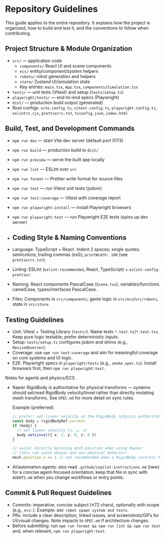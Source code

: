 # Repository Guidelines

This guide applies to the entire repository. It explains how the project is organized, how to build and test it, and the conventions to follow when contributing.

## Project Structure & Module Organization

- `src/` — application code
  - `components/` React UI and scene components
  - `ecs/` entity/component/system helpers
  - `robots/` robot generation and helpers
  - `store/` Zustand UI/simulation state
  - Key entries: `main.tsx`, `App.tsx`, `components/Simulation.tsx`
- `tests/` — unit tests (Vitest) and setup (`tests/setup.ts`)
- `playwright/tests/` — end-to-end specs (Playwright)
- `dist/` — production build output (generated)
- Root configs: `vite.config.ts`, `vitest.config.ts`, `playwright.config.ts`, `eslintrc.cjs`, `prettierrc.txt`, `tsconfig.json`, `index.html`

## Build, Test, and Development Commands

- `npm run dev` — start Vite dev server (default port 5173)
- `npm run build` — production build to `dist/`
- `npm run preview` — serve the built app locally
- `npm run lint` — ESLint over `src`
- `npm run format` — Prettier write format for source files
- `npm run test` — run Vitest unit tests (jsdom)
- `npm run test:coverage` — Vitest with coverage report
- `npm run playwright:install` — install Playwright browsers
- `npm run playwright:test` — run Playwright E2E tests (spins up dev server)

- ## Coding Style & Naming Conventions

- Language: TypeScript + React. Indent 2 spaces; single quotes; semicolons; trailing commas (es5); `printWidth: 100` (see `prettierrc.txt`).
- Linting: ESLint (`eslint:recommended`, React, TypeScript) + `eslint-config-prettier`.
- Naming: React components PascalCase (`Scene.tsx`), variables/functions camelCase, types/interfaces PascalCase.
- Files: Components in `src/components`, game logic in `src/ecs`/`src/robots`, state in `src/store`.

 
## Testing Guidelines

- Unit: Vitest + Testing Library (`tests/`). Name tests `*.test.ts`/`*.test.tsx`. Keep pure logic testable; prefer deterministic inputs.
- Setup: `tests/setup.ts` configures jsdom and shims (e.g., `ResizeObserver`).
- Coverage: use `npm run test:coverage` and aim for meaningful coverage on core systems and UI logic.
- E2E: Playwright specs in `playwright/tests` (e.g., `smoke.spec.ts`). Install browsers first, then `npm run playwright:test`.

Notes for agents and physics/ECS

- Rapier RigidBody is authoritative for physical transforms — systems should set/read RigidBody velocity/linvel rather than directly mutating mesh transforms. See `SPEC.md` for more detail on sync rules.
  
  Example (preferred):

  ```ts
  // prefer: set linear velocity on the RigidBody (physics authoritative)
  const body = rigidBodyRef.current
  if (body) {
    // set linear velocity (x, y, z)
    body.setLinvel({ x: 1, y: 0, z: 0 })
  }
  ```

  ```ts
  // avoid: directly mutating mesh.position when using Rapier
  // (this can cause desync and non-physical behavior)
  mesh.position.x += 1 // not recommended when a RigidBody controls transform
  ```

- AI/automation agents: also read `.github/copilot-instructions.md` (new) for a concise agent-focused orientation; keep that file in sync with `AGENTS.md` when you change workflows or entry points.

## Commit & Pull Request Guidelines

- Commits: imperative, concise subject (≤72 chars), optionally with scope (e.g., `ecs:`). Example: `Add robot spawn system and tests`.
- PRs: include a clear description, linked issues, and screenshots/GIFs for UI/visual changes. Note impacts to `SPEC.md` if architecture changes.
- Before submitting: run `npm run format && npm run lint && npm run test` and, when relevant, `npm run playwright:test`.

